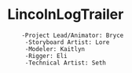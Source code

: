 # LincolnLogTrailer
        -Project Lead/Animator: Bryce
         -Storyboard Artist: Lore
         -Modeler: Kaitlyn
         -Rigger: Eli
         -Technical Artist: Seth

